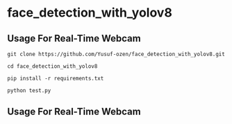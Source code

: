# face_detection_with_yolov8
## Usage For Real-Time Webcam
`git clone https://github.com/Yusuf-ozen/face_detection_with_yolov8.git` 



`cd face_detection_with_yolov8` 


`pip install -r requirements.txt` 


`python test.py ` 


## Usage For Real-Time Webcam
